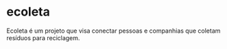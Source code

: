 # ecoleta
Ecoleta é um projeto que visa conectar pessoas e companhias que coletam resíduos para reciclagem.
